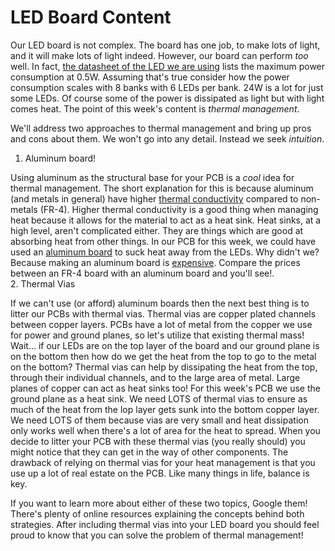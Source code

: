 # LED Board Content
Our LED board is not complex. The board has one job, to make lots of light, and it will make lots of light indeed. However, our board can perform *too* well. In fact, [the datasheet of the LED we are using](http://www.led-color.com/upload/201604/APA102-2020%20SMD%20LED.pdf) lists the maximum power consumption at 0.5W. Assuming that's true consider how the power consumption scales with 8 banks with 6 LEDs per bank. 24W is a lot for just some LEDs. Of course some of the power is dissipated as light but with light comes heat. The point of this week's content is *thermal management*.<br/>

We'll address two approaches to thermal management and bring up pros and cons about them. We won't go into any detail. Instead we seek *intuition*. <br/>

1. Aluminum board!

Using aluminum as the structural base for your PCB is a *cool* idea for thermal management. The short explanation for this is because aluminum (and metals in general) have higher [thermal conductivity](https://en.wikipedia.org/wiki/Thermal_conductivity) compared to non-metals (FR-4). Higher thermal conductivity is a good thing when managing heat because it allows for the material to act as a heat sink. Heat sinks, at a high level, aren't complicated either. They are things which are good at absorbing heat from other things. In our PCB for this week, we could have used an [aluminum board](https://www.pcbway.com/pcb_prototype/General_introduction_of_Aluminum_PCB.html) to suck heat away from the LEDs. Why didn't we? Because making an aluminum board is [expensive](https://www.pcbway.com/orderonline.aspx). Compare the prices between an FR-4 board with an aluminum board and you'll see!.<br/>
2. Thermal Vias

If we can't use (or afford) aluminum boards then the next best thing is to litter our PCBs with thermal vias. Thermal vias are copper plated channels between copper layers. PCBs have a lot of metal from the copper we use for power and ground planes, so let's utilize that existing thermal mass! Wait... if our LEDs are on the top layer of the board and our ground plane is on the bottom then how do we get the heat from the top to go to the metal on the bottom? Thermal vias can help by dissipating the heat from the top, through their individual channels, and to the large area of metal. Large planes of copper can act as heat sinks too! For this week's PCB we use the ground plane as a heat sink. We need LOTS of thermal vias to ensure as much of the heat from the lop layer gets sunk into the bottom copper layer. We need LOTS of them because vias are very small and heat dissipation only works well when there's a lot of area for the heat to spread. When you decide to litter your PCB with these thermal vias (you really should) you might notice that they can get in the way of other components. The drawback of relying on thermal vias for your heat management is that you use up a lot of real estate on the PCB. Like many things in life, balance is key. 

If you want to learn more about either of these two topics, Google them! There's plenty of online resources explaining the concepts behind both strategies. After including thermal vias into your LED board you should feel proud to know that you can solve the problem of thermal management!
